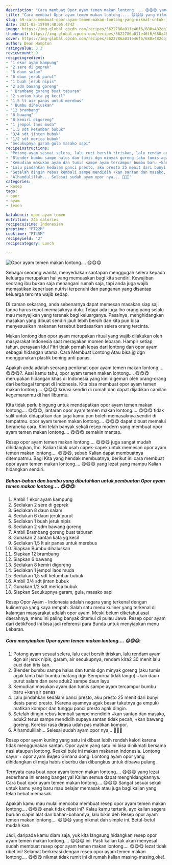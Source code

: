 ```yaml
---
description: "Cara membuat Opor ayam temen makan lontong.... 😋😋😋 yang nikmat Untuk Jualan"
title: "Cara membuat Opor ayam temen makan lontong.... 😋😋😋 yang nikmat Untuk Jualan"
slug: 69-cara-membuat-opor-ayam-temen-makan-lontong-yang-nikmat-untuk-jualan
date: 2021-05-15T09:40:05.474Z
image: https://img-global.cpcdn.com/recipes/5622786a011e46f6/680x482cq70/opor-ayam-temen-makan-lontong-😋😋😋-foto-resep-utama.jpg
thumbnail: https://img-global.cpcdn.com/recipes/5622786a011e46f6/680x482cq70/opor-ayam-temen-makan-lontong-😋😋😋-foto-resep-utama.jpg
cover: https://img-global.cpcdn.com/recipes/5622786a011e46f6/680x482cq70/opor-ayam-temen-makan-lontong-😋😋😋-foto-resep-utama.jpg
author: Dean Hampton
ratingvalue: 3.3
reviewcount: 9
recipeingredient:
- "1 ekor ayam kampung"
- "2 sere di geprek"
- "8 daun salam"
- "6 daun jeruk purut"
- "1 buah jeruk nipis"
- "2 sdm bawang goreng"
- " Brambang goreng buat taburan"
- "2 santan kata yg kecil"
- "1,5 lt air panas untuk merebus"
- " Bumbu dihaluskan"
- "12 brambang"
- "6 bawang"
- "8 kemiri digoreng"
- "1 jempol laos muda"
- "1,5 sdt ketumbar bubuk"
- "3/4 sdt jinten bubuk"
- "1/2 sdt merica bubuk"
- "Secukupnya garam gula masako sapi"
recipeinstructions:
- "Potong ayam sesuai selera, lalu cuci bersih tiriskan, lalu rendam ayam dgn air jeruk nipis, garam, air secukupnya, rendam kira2 30 menit lalu cuci dan tiris kan."
- "Blender bumbu sampe halus dan tumis dgn minyak goreng (aku tumis agak lama biar bumbu matang dgn Sempurna tidak langu) +kan daun purut salam dan sere aduk2 sampe daun layu"
- "Kemudian masukan ayam dan tumis sampe ayam tercampur bumbu baru +kan air panas"
- "Lalu pindahkan kedalam panci presto, aku presto 25 menit dari bunyi desis panci presto. (Karena ayamnya agak besar takutnya ga empuk) matikan kompor dan tunggu panci presto agak dingin."
- "Setelah dingin rebus kembali sampe mendidih +kan santan dan masako, aduk2 terus sampe mendidih supaya santan tidak pecah, +kan bawang goreng. Koreksi rasa dirasa udah pas matikan kompor."
- "Alhamdulillah... Selesai sudah ayam opor nya... 👏👏👏"
categories:
- Resep
tags:
- opor
- ayam
- temen

katakunci: opor ayam temen 
nutrition: 245 calories
recipecuisine: Indonesian
preptime: "PT22M"
cooktime: "PT45M"
recipeyield: "2"
recipecategory: Lunch

---
```



![Opor ayam temen makan lontong.... 😋😋😋](https://img-global.cpcdn.com/recipes/5622786a011e46f6/680x482cq70/opor-ayam-temen-makan-lontong-😋😋😋-foto-resep-utama.jpg)

Sebagai seorang wanita, menyediakan santapan menggugah selera kepada keluarga merupakan hal yang memuaskan bagi kita sendiri. Kewajiban seorang ibu bukan saja menangani rumah saja, tapi anda juga wajib memastikan keperluan nutrisi terpenuhi dan panganan yang disantap keluarga tercinta wajib sedap.

Di zaman  sekarang, anda sebenarnya dapat memesan masakan siap saji tanpa harus repot memasaknya dulu. Tetapi ada juga lho orang yang selalu mau menyajikan yang terenak bagi keluarganya. Pasalnya, menghidangkan masakan yang dibuat sendiri jauh lebih bersih dan kita pun bisa menyesuaikan makanan tersebut berdasarkan selera orang tercinta. 

Makan lontong dan opor ayam merupakan ritual yang wajib dilakukan oleh masyarakat Indonesia saat merayakan momen lebaran. Hampir setiap tahun, perayaan Idul Fitri tidak pernah lepas dari lontong dan opor ayam sebagai hidangan utama. Cara Membuat Lontong Atau bisa jg dgn menggunakan plastik bening anti panas.

Apakah anda adalah seorang penikmat opor ayam temen makan lontong.... 😋😋😋?. Asal kamu tahu, opor ayam temen makan lontong.... 😋😋😋 merupakan hidangan khas di Indonesia yang kini digemari oleh orang-orang dari berbagai tempat di Indonesia. Kita bisa membuat opor ayam temen makan lontong.... 😋😋😋 kreasi sendiri di rumah dan dapat dijadikan camilan kegemaranmu di hari liburmu.

Kita tidak perlu bingung untuk mendapatkan opor ayam temen makan lontong.... 😋😋😋, lantaran opor ayam temen makan lontong.... 😋😋😋 tidak sulit untuk didapatkan dan juga kamu pun boleh memasaknya sendiri di tempatmu. opor ayam temen makan lontong.... 😋😋😋 dapat dibuat memalui beraneka cara. Kini telah banyak sekali resep modern yang membuat opor ayam temen makan lontong.... 😋😋😋 semakin mantap.

Resep opor ayam temen makan lontong.... 😋😋😋 juga sangat mudah dihidangkan, lho. Kalian tidak usah capek-capek untuk memesan opor ayam temen makan lontong.... 😋😋😋, sebab Kalian dapat membuatnya ditempatmu. Bagi Kita yang hendak membuatnya, berikut ini cara membuat opor ayam temen makan lontong.... 😋😋😋 yang lezat yang mampu Kalian hidangkan sendiri.

<!--inarticleads1-->

##### Bahan-bahan dan bumbu yang dibutuhkan untuk pembuatan Opor ayam temen makan lontong.... 😋😋😋:

1. Ambil 1 ekor ayam kampung
1. Sediakan 2 sere di geprek
1. Sediakan 8 daun salam
1. Sediakan 6 daun jeruk purut
1. Sediakan 1 buah jeruk nipis
1. Sediakan 2 sdm bawang goreng
1. Ambil  Brambang goreng buat taburan
1. Gunakan 2 santan kata yg kecil
1. Sediakan 1,5 lt air panas untuk merebus
1. Siapkan  Bumbu dihaluskan
1. Siapkan 12 brambang
1. Siapkan 6 bawang
1. Sediakan 8 kemiri digoreng
1. Sediakan 1 jempol laos muda
1. Sediakan 1,5 sdt ketumbar bubuk
1. Ambil 3/4 sdt jinten bubuk
1. Gunakan 1/2 sdt merica bubuk
1. Siapkan Secukupnya garam, gula, masako sapi


Resep Opor Ayam - Indonesia adalah negara yang terkenal dengan kulinernya yang kaya rempah. Salah satu menu kuliner yang terkenal di kalangan masyarakat adalah opor ayam. Meski belum diketahui asal daerahnya, menu ini paling banyak ditemui di pulau Jawa. Resep opor ayam dari detikFood ini bisa jadi referensi para Bunda untuk menyiapkan menu Lebaran. 

<!--inarticleads2-->

##### Cara menyiapkan Opor ayam temen makan lontong.... 😋😋😋:

1. Potong ayam sesuai selera, lalu cuci bersih tiriskan, lalu rendam ayam dgn air jeruk nipis, garam, air secukupnya, rendam kira2 30 menit lalu cuci dan tiris kan.
1. Blender bumbu sampe halus dan tumis dgn minyak goreng (aku tumis agak lama biar bumbu matang dgn Sempurna tidak langu) +kan daun purut salam dan sere aduk2 sampe daun layu
1. Kemudian masukan ayam dan tumis sampe ayam tercampur bumbu baru +kan air panas
1. Lalu pindahkan kedalam panci presto, aku presto 25 menit dari bunyi desis panci presto. (Karena ayamnya agak besar takutnya ga empuk) matikan kompor dan tunggu panci presto agak dingin.
1. Setelah dingin rebus kembali sampe mendidih +kan santan dan masako, aduk2 terus sampe mendidih supaya santan tidak pecah, +kan bawang goreng. Koreksi rasa dirasa udah pas matikan kompor.
1. Alhamdulillah... Selesai sudah ayam opor nya... 👏👏👏


Resep opor ayam kuning yang satu ini dibuat lebih rendah kalori karena tidak menggunakan santan. Opor ayam yang satu ini bisa dinikmati bersama nasi ataupun lontong. Reaksi bule ini makan makanan Indonesia. Lontong sayur + opor ayam Видео Gimana dong. Lontong ayam opor yang dihidangkan di meja habis diserbu dan dibungkus untuk dibawa pulang. 

Ternyata cara buat opor ayam temen makan lontong.... 😋😋😋 yang lezat sederhana ini enteng banget ya! Kalian semua dapat menghidangkannya. Cara buat opor ayam temen makan lontong.... 😋😋😋 Sangat sesuai sekali untuk kamu yang baru mau belajar memasak atau juga bagi kalian yang telah hebat memasak.

Apakah kamu mau mulai mencoba membuat resep opor ayam temen makan lontong.... 😋😋😋 enak tidak ribet ini? Kalau kamu tertarik, ayo kalian segera buruan siapin alat dan bahan-bahannya, lalu bikin deh Resep opor ayam temen makan lontong.... 😋😋😋 yang nikmat dan simple ini. Betul-betul mudah kan. 

Jadi, daripada kamu diam saja, yuk kita langsung hidangkan resep opor ayam temen makan lontong.... 😋😋😋 ini. Pasti kalian tak akan menyesal sudah membuat resep opor ayam temen makan lontong.... 😋😋😋 lezat tidak ribet ini! Selamat berkreasi dengan resep opor ayam temen makan lontong.... 😋😋😋 nikmat tidak rumit ini di rumah kalian masing-masing,oke!.

